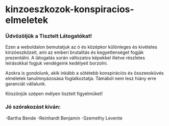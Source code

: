 # kinzoeszkozok-konspiracios-elmeletek


### Üdvözöljük a Tisztelt Látogatókat!

Ezen a weboldalon bemutatjuk az ó és középkor különleges és kivételes kinzóeszközeit, ami az emberi brutalitás és kegyetlenséget fogják prezentálni.
A látogatás során változatos képekkel illetve részletes leírásokkal fogjuk vendégeink kedélyeit borzolni.

Azokra is gondolunk, akik inkább a sötétebb konspirációs és összeesküvés elméletek tanulmnyázosása foglalkoztatja.
Támából nem lesz hiány erre garanciát vállalunk.

Köszönjük szépen mélyen tisztelt figyelmüket!

### Jó szórakozást kíván:

-Bartha Bende
-Reinhardt Benjamin
-Szemethy Levente
